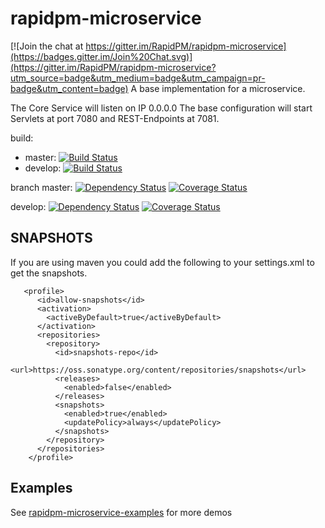 # rapidpm-microservice

[![Join the chat at https://gitter.im/RapidPM/rapidpm-microservice](https://badges.gitter.im/Join%20Chat.svg)](https://gitter.im/RapidPM/rapidpm-microservice?utm_source=badge&utm_medium=badge&utm_campaign=pr-badge&utm_content=badge)
A base implementation for a microservice.

The Core Service will listen on IP 0.0.0.0
The base configuration will start Servlets at port 7080 and REST-Endpoints at 7081.

build:
+ master:
[![Build Status](https://travis-ci.org/RapidPM/dynamic-cdi.svg?branch=master)](https://travis-ci.org/RapidPM/dynamic-cdi)
+ develop:
[![Build Status](https://travis-ci.org/RapidPM/dynamic-cdi.svg?branch=develop)](https://travis-ci.org/RapidPM/dynamic-cdi)




branch
master:
[![Dependency Status](https://www.versioneye.com/user/projects/55a3a45e3239390021000540/badge.svg?style=flat)](https://www.versioneye.com/user/projects/55a3a45e3239390021000540)
[![Coverage Status](https://coveralls.io/repos/RapidPM/rapidpm-microservice/badge.svg?branch=master&service=github)](https://coveralls.io/github/RapidPM/rapidpm-microservice?branch=master)

develop:
[![Dependency Status](https://www.versioneye.com/user/projects/55a3a44f32393900180005b2/badge.svg?style=flat)](https://www.versioneye.com/user/projects/55a3a44f32393900180005b2)
[![Coverage Status](https://coveralls.io/repos/RapidPM/rapidpm-microservice/badge.svg?branch=develop&service=github)](https://coveralls.io/github/RapidPM/rapidpm-microservice?branch=develop)

## SNAPSHOTS
If you are using maven you could add the following to your settings.xml to get the snapshots.

```
   <profile>
      <id>allow-snapshots</id>
      <activation>
        <activeByDefault>true</activeByDefault>
      </activation>
      <repositories>
        <repository>
          <id>snapshots-repo</id>
          <url>https://oss.sonatype.org/content/repositories/snapshots</url>
          <releases>
            <enabled>false</enabled>
          </releases>
          <snapshots>
            <enabled>true</enabled>
            <updatePolicy>always</updatePolicy>
          </snapshots>
        </repository>
      </repositories>
    </profile>
```

## Examples

See [rapidpm-microservice-examples](https://github.com/RapidPM/rapidpm-microservice-examples) for more demos



